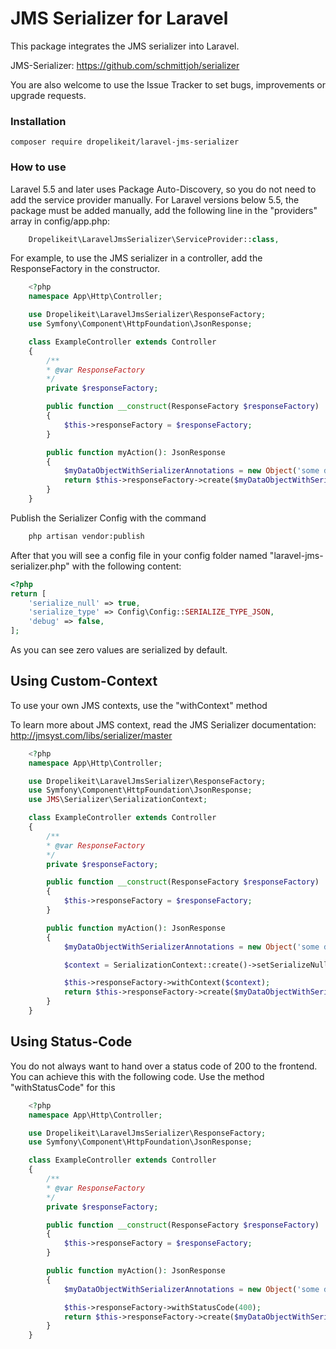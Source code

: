 # JMS Serializer for Laravel

This package integrates the JMS serializer into Laravel.

JMS-Serializer: https://github.com/schmittjoh/serializer

You are also welcome to use the Issue Tracker to set bugs, improvements or upgrade requests.

### Installation

``` composer require dropelikeit/laravel-jms-serializer ```



### How to use

Laravel 5.5 and later uses Package Auto-Discovery, so you do not need to add the service provider manually. 
For Laravel versions below 5.5, the package must be added manually, add the following line in the "providers" array in config/app.php:

```php 
    Dropelikeit\LaravelJmsSerializer\ServiceProvider::class,
```

For example, to use the JMS serializer in a controller, add the ResponseFactory in the constructor.

```php
    <?php 
    namespace App\Http\Controller;

    use Dropelikeit\LaravelJmsSerializer\ResponseFactory;
    use Symfony\Component\HttpFoundation\JsonResponse;

    class ExampleController extends Controller 
    {
        /**
        * @var ResponseFactory  
        */
        private $responseFactory;

        public function __construct(ResponseFactory $responseFactory) 
        {
            $this->responseFactory = $responseFactory;
        }

        public function myAction(): JsonResponse
        {
            $myDataObjectWithSerializerAnnotations = new Object('some data');
            return $this->responseFactory->create($myDataObjectWithSerializerAnnotations);
        }
    }
```

Publish the Serializer Config with the command

```bash 
    php artisan vendor:publish
```

After that you will see a config file in your config folder named "laravel-jms-serializer.php" with the following content:


```php
<?php 
return [ 
    'serialize_null' => true,
    'serialize_type' => Config\Config::SERIALIZE_TYPE_JSON,
    'debug' => false,
];
```

As you can see zero values are serialized by default.

## Using Custom-Context

To use your own JMS contexts, use the "withContext" method

To learn more about JMS context, read the JMS Serializer documentation: http://jmsyst.com/libs/serializer/master

```php
    <?php 
    namespace App\Http\Controller;

    use Dropelikeit\LaravelJmsSerializer\ResponseFactory;
    use Symfony\Component\HttpFoundation\JsonResponse;
    use JMS\Serializer\SerializationContext;

    class ExampleController extends Controller 
    {
        /**
        * @var ResponseFactory  
        */
        private $responseFactory;

        public function __construct(ResponseFactory $responseFactory) 
        {
            $this->responseFactory = $responseFactory;
        }

        public function myAction(): JsonResponse
        {
            $myDataObjectWithSerializerAnnotations = new Object('some data');

            $context = SerializationContext::create()->setSerializeNull(true);

            $this->responseFactory->withContext($context);
            return $this->responseFactory->create($myDataObjectWithSerializerAnnotations);
        }
    }
```

## Using Status-Code

You do not always want to hand over a status code of 200 to the frontend. You can achieve this with the following code. Use the method "withStatusCode" for this

```php
    <?php 
    namespace App\Http\Controller;

    use Dropelikeit\LaravelJmsSerializer\ResponseFactory;
    use Symfony\Component\HttpFoundation\JsonResponse;

    class ExampleController extends Controller 
    {
        /**
        * @var ResponseFactory  
        */
        private $responseFactory;

        public function __construct(ResponseFactory $responseFactory) 
        {
            $this->responseFactory = $responseFactory;
        }

        public function myAction(): JsonResponse
        {
            $myDataObjectWithSerializerAnnotations = new Object('some data');

            $this->responseFactory->withStatusCode(400);
            return $this->responseFactory->create($myDataObjectWithSerializerAnnotations);
        }
    }
```



